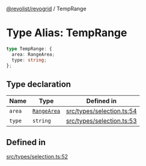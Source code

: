 [@revolist/revogrid](README.md) / TempRange

# Type Alias: TempRange

```ts
type TempRange: {
  area: RangeArea;
  type: string;
};
```

## Type declaration

| Name | Type | Defined in |
| ------ | ------ | ------ |
| `area` | [`RangeArea`](TypeAlias.RangeArea.md) | [src/types/selection.ts:54](https://github.com/revolist/revogrid/blob/339b58d64f0e4822db63d040318421d77ef85671/src/types/selection.ts#L54) |
| `type` | `string` | [src/types/selection.ts:53](https://github.com/revolist/revogrid/blob/339b58d64f0e4822db63d040318421d77ef85671/src/types/selection.ts#L53) |

## Defined in

[src/types/selection.ts:52](https://github.com/revolist/revogrid/blob/339b58d64f0e4822db63d040318421d77ef85671/src/types/selection.ts#L52)
